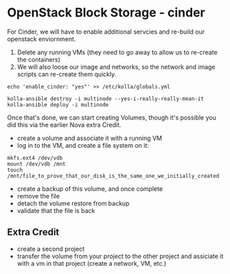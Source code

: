 # OpenStack Block Storage - cinder

For Cinder, we will have to enable additional servcies and re-build our openstack enviornment.

1) Delete any running VMs (they need to go away to allow us to re-create the containers)
2) We will also loose our image and networks, so the network and image scripts can re-create them quickly.

```
echo 'enable_cinder: "yes"' >> /etc/kolla/globals.yml

kolla-ansible destroy -i multinode --yes-i-really-really-mean-it
kolla-ansible deploy -i multinode
```

Once that's done, we can start creating Volumes, though it's possible you did this via the earlier Nova extra Credit.

- create a volume and associate it with a running VM
- log in to the VM, and create a file system on it:

```
mkfs.ext4 /dev/vdb
mount /dev/vdb /mnt
touch /mnt/file_to_prove_that_our_disk_is_the_same_one_we_initially_created
```

 - create a backup of this volume, and once complete
  - remove the file
  - detach the volume restore from backup
 - validate that the file is back

## Extra Credit
- create a second project
- transfer the volume from your project to the other project and assiciate it with a vm in that project (create a network, VM, etc.)
